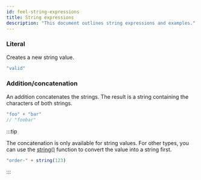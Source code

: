 ```yaml
---
id: feel-string-expressions
title: String expressions
description: "This document outlines string expressions and examples."
---
```


### Literal

Creates a new string value.

```js
"valid"
```

### Addition/concatenation

An addition concatenates the strings. The result is a string containing the characters of both strings.

```js
"foo" + "bar"
// "foobar"
```

:::tip

The concatenation is only available for string values. For other types, you can use
the [string()](../builtin-functions/feel-built-in-functions-conversion#stringfrom) function to convert
the value into a string first.

```js
"order-" + string(123)
```

:::

